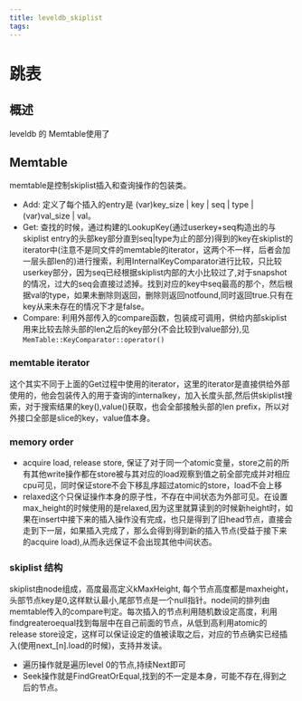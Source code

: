 ```yaml
---
title: leveldb_skiplist
tags:
---
```


# 跳表

## 概述

leveldb 的 Memtable使用了

## Memtable

memtable是控制skiplist插入和查询操作的包装类。

- Add: 定义了每个插入的entry是 (var)key_size | key | seq | type | (var)val_size | val。
- Get: 查找的时候，通过构建的LookupKey(通过userkey+seq构造出的与skiplist entry的头部key部分直到seq|type为止的部分)得到的key在skiplist的iterator中(注意不是同文件的memtable的iterator，这两个不一样，后者会加一层头部len的)进行搜索，利用InternalKeyComparator进行比较，只比较userkey部分，因为seq已经根据skiplist内部的大小比较过了,对于snapshot的情况，过大的seq会直接过滤掉。找到对应的key中seq最高的那个，然后根据val的type，如果未删除则返回，删除则返回notfound,同时返回true.只有在key从来未存在的情况下才是false。
- Compare: 利用外部传入的compare函数，包装成可调用，供给内部skiplist用来比较去除头部的len之后的key部分(不会比较到value部分),见`MemTable::KeyComparator::operator()`

### memtable iterator

这个其实不同于上面的Get过程中使用的iterator，这里的iterator是直接供给外部使用的，他会包装传入的用于查询的internalkey，加入长度头部,然后供skiplist搜索，对于搜索结果的key(),value()获取，也会全部接触头部的len prefix，所以对外接口全部是slice的key，value值本身。

### memory order

- acquire load, release store, 保证了对于同一个atomic变量，store之前的所有其他write操作都在store被与其对应的load观察到值之前全部完成并对相应cpu可见，同时保证store不会下移乱序超过atomic的store，load不会上移
- relaxed这个只保证操作本身的原子性，不存在中间状态为外部可见。在设置max_height的时候使用的是relaxed,因为这里就算读到的时候新height时，如果在insert中接下来的插入操作没有完成，也只是得到了旧head节点，直接会走到下一层，如果插入完成了，那么会得到得到新的插入节点(受益于接下来的acquire load),从而永远保证不会出现其他中间状态。

### skiplist 结构

skiplist由node组成，高度最高定义kMaxHeight, 每个节点高度都是maxheight，头部节点key是0,这样默认最小,尾部节点是一个null指针。node间的排列由memtable传入的compare判定。每次插入的节点利用随机数设定高度，利用findgreateroequal找到每层中在自己前面的节点，从低到高利用atomic的release store设定，这样可以保证设定的值被读取之后，对应的节点确实已经插入(使用next_[n].load的时候)，支持并发读。

- 遍历操作就是遍历level 0的节点,持续Next即可
- Seek操作就是FindGreatOrEqual,找到的不一定是本身，可能不存在,得到之后的节点。

